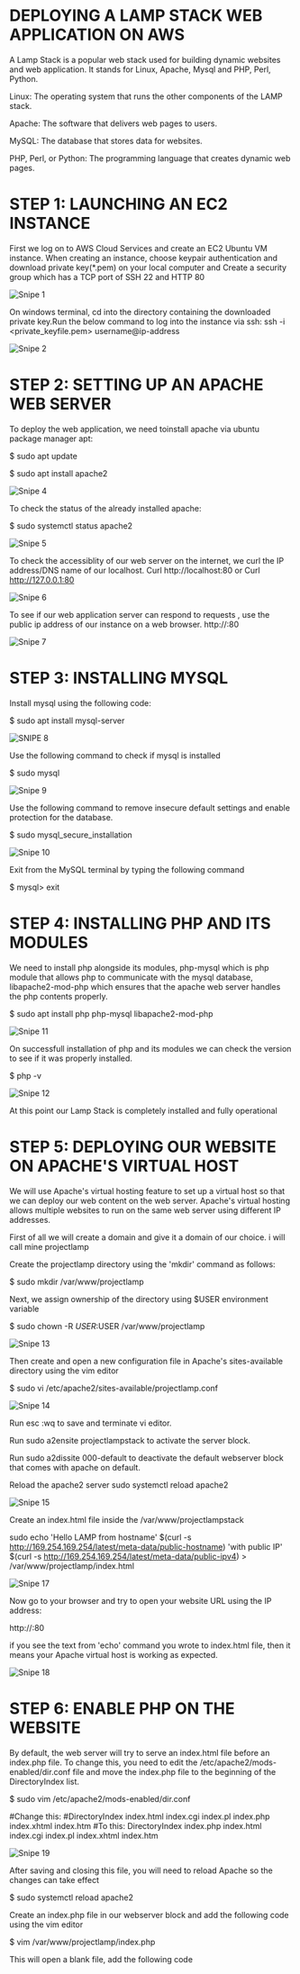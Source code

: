 # DEPLOYING A LAMP STACK WEB APPLICATION ON AWS


A Lamp Stack is a popular web stack used for building dynamic websites and web application. It stands for Linux, Apache, Mysql and PHP, Perl, Python.

Linux: The operating system that runs the other components of the LAMP stack.

Apache: The software that delivers web pages to users.

MySQL: The database that stores data for websites.

PHP, Perl, or Python: The programming language that creates dynamic web pages.

# STEP 1: LAUNCHING AN EC2 INSTANCE

First we log on to AWS Cloud Services and create an EC2 Ubuntu VM instance. When creating an instance, choose keypair authentication and download private key(*.pem) on your local computer and Create a security group which has a TCP port of SSH 22 and HTTP 80

![Snipe 1](https://github.com/Mirahkeyz/Darey.io-Projects/assets/134533695/4c06986b-a870-403c-90b3-b678e79bc0a4)

On windows terminal, cd into the directory containing the downloaded private key.Run the below command to log into the instance via ssh:
ssh -i <private_keyfile.pem> username@ip-address

![Snipe 2](https://github.com/Mirahkeyz/Darey.io-Projects/assets/134533695/f9cd2069-793d-4d59-a71e-b735b00e88cb)

# STEP 2: SETTING UP AN APACHE WEB SERVER

To deploy the web application, we need toinstall apache via ubuntu package manager apt:

$ sudo apt update

$ sudo apt install apache2

![Snipe 4](https://github.com/Mirahkeyz/Darey.io-Projects/assets/134533695/dded1dfc-33c3-4b95-9183-07a44b7d9e9b)

To check the status of the already installed apache:

$ sudo systemctl status apache2

![Snipe 5](https://github.com/Mirahkeyz/Darey.io-Projects/assets/134533695/7e194791-84d6-4405-b792-90fab9459ece)

To check the accessiblity of our web server on the internet, we curl the IP address/DNS name of our localhost.
Curl http://localhost:80 or Curl http://127.0.0.1:80 

![Snipe 6](https://github.com/Mirahkeyz/Darey.io-Projects/assets/134533695/7af8aa0b-a745-4cd7-8dc8-222542a14104)

To see if our web application server can respond to requests , use the public ip address of our instance on a web browser. http://<Public-IP-Address>:80

![Snipe 7](https://github.com/Mirahkeyz/Darey.io-Projects/assets/134533695/379ed366-7b93-41f8-954a-e3a9ccee784f)

# STEP 3: INSTALLING MYSQL

Install mysql using the following code:

$ sudo apt install mysql-server

![SNIPE 8](https://github.com/Mirahkeyz/Darey.io-Projects/assets/134533695/b7888a99-2bb8-4c58-8f97-4b8deee0145b)

Use the following command to check if mysql is installed

$ sudo mysql

![Snipe 9](https://github.com/Mirahkeyz/Darey.io-Projects/assets/134533695/e3c4c846-553c-43b5-9a5d-3616b142ecf8)

Use the following command to remove insecure default settings and enable protection for the database.

$ sudo mysql_secure_installation

![Snipe 10](https://github.com/Mirahkeyz/Darey.io-Projects/assets/134533695/59a83404-2647-432d-97de-64273dccd236)

Exit from the MySQL terminal by typing the following command

$ mysql> exit

# STEP 4: INSTALLING PHP AND ITS MODULES

We need to install php alongside its modules, php-mysql which is php module that allows php to communicate with the mysql database, libapache2-mod-php which ensures that the apache web server handles the php contents properly.

$ sudo apt install php php-mysql libapache2-mod-php

![Snipe 11](https://github.com/Mirahkeyz/Darey.io-Projects/assets/134533695/e52a0bea-669f-41ba-aef2-f5b83eae4a6d)

On successfull installation of php and its modules we can check the version to see if it was properly installed.

$ php -v

![Snipe 12](https://github.com/Mirahkeyz/Darey.io-Projects/assets/134533695/55c4104f-e3a2-4d98-95d5-06a95c25a208)

At this point our Lamp Stack is completely installed and fully operational

# STEP 5: DEPLOYING OUR WEBSITE ON APACHE'S VIRTUAL HOST

We will use Apache's virtual hosting feature to set up a virtual host so that we can deploy our web content on the web server. Apache's virtual hosting allows multiple websites to run on the same web server using different IP addresses.

First of all we will create a domain and give it a domain of our choice. i will call mine projectlamp

Create the projectlamp directory using the 'mkdir' command as follows:

$ sudo mkdir /var/www/projectlamp

Next, we assign ownership of the directory using $USER environment variable

$ sudo chown -R $USER:$USER /var/www/projectlamp

![Snipe 13](https://github.com/Mirahkeyz/Darey.io-Projects/assets/134533695/4781c33f-1756-4207-82b7-3e4919f95ee6)

Then create and open a new configuration file in Apache's sites-available directory using the vim editor

$ sudo vi /etc/apache2/sites-available/projectlamp.conf

![Snipe 14](https://github.com/Mirahkeyz/Darey.io-Projects/assets/134533695/7cc5fbbc-5450-4db2-a9ba-bf7c0bd60deb)

Run esc :wq  to save and terminate vi editor.

Run sudo a2ensite projectlampstack to activate the server block.

Run sudo a2dissite 000-default to deactivate the default webserver block that comes with apache on default.

Reload the apache2 server sudo systemctl reload apache2

![Snipe 15](https://github.com/Mirahkeyz/Darey.io-Projects/assets/134533695/2b6a8f61-359e-445c-a5e0-2e01d80717c4)

Create an index.html file inside the /var/www/projectlampstack

sudo echo 'Hello LAMP from hostname' $(curl -s http://169.254.169.254/latest/meta-data/public-hostname) 'with public IP' $(curl -s http://169.254.169.254/latest/meta-data/public-ipv4) > /var/www/projectlamp/index.html

![Snipe 17](https://github.com/Mirahkeyz/Darey.io-Projects/assets/134533695/fcafdace-399f-4d31-b7e8-50007589e7d3)

Now go to your browser and try to open your website URL using the IP address:

http://<Public-IP-Address>:80

if you see the text from 'echo' command you wrote to index.html file, then it means your Apache virtual host is working as expected.

![Snipe 18](https://github.com/Mirahkeyz/Darey.io-Projects/assets/134533695/d8b44f83-c5b9-44ff-acc2-e4ddc2305d9f)


# STEP 6: ENABLE PHP ON THE WEBSITE

By default, the web server will try to serve an index.html file before an index.php file. To change this, you need to edit the /etc/apache2/mods-enabled/dir.conf file and move the index.php file to the beginning of the DirectoryIndex list.

$ sudo vim /etc/apache2/mods-enabled/dir.conf

<IfModule mod_dir.c>
        #Change this:
        #DirectoryIndex index.html index.cgi index.pl index.php index.xhtml index.htm
        #To this:
        DirectoryIndex index.php index.html index.cgi index.pl index.xhtml index.htm
</IfModule>

![Snipe 19](https://github.com/Mirahkeyz/Darey.io-Projects/assets/134533695/36c22c35-233c-4c74-abf7-d1ffd9b2f467)

After saving and closing this file, you will need to reload Apache so the changes can take effect

$ sudo systemctl reload apache2

Create an index.php file in our webserver block and add the following code using the vim editor

$ vim /var/www/projectlamp/index.php

This will open a blank file, add the following code

<?php
phpinfo();

Go to your web browser and reload the instance public ip address

![Snipe 20](https://github.com/Mirahkeyz/Darey.io-Projects/assets/134533695/3635e498-a9c8-4f1c-98db-fd8f3c76e4b5)



